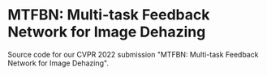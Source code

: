 # MTFBN: Multi-task Feedback Network for Image Dehazing

Source code for our CVPR 2022 submission "MTFBN: Multi-task Feedback Network for Image Dehazing".
